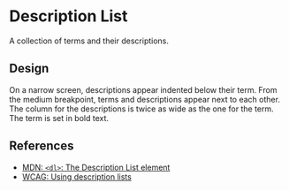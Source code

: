 <!-- @license CC0-1.0 -->

# Description List

A collection of terms and their descriptions.

## Design

On a narrow screen, descriptions appear indented below their term.
From the medium breakpoint, terms and descriptions appear next to each other.
The column for the descriptions is twice as wide as the one for the term.
The term is set in bold text.

## References

- [MDN: `<dl>`: The Description List element](https://developer.mozilla.org/en-US/docs/Web/HTML/Element/dl)
- [WCAG: Using description lists](https://www.w3.org/WAI/WCAG22/Techniques/html/H40)
